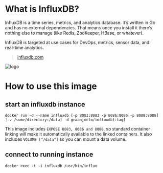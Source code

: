 # What is InfluxDB?

InfluxDB is a time series, metrics, and analytics database. It’s written in Go and has no external dependencies. That means once you install it there’s nothing else to manage (like Redis, ZooKeeper, HBase, or whatever).

InfluxDB is targeted at use cases for DevOps, metrics, sensor data, and real-time analytics.

> [influxdb.com](http://influxdb.com/)

![logo](http://influxdb.com/images/influxdb-light400.png)

# How to use this image

## start an influxdb instance

    docker run -d --name influxdb [-p 8083:8083 -p 8086:8086 -p 8088:8088] [-v /some/directory:/data] -d graanjonlo/influxdb[:tag]

This image includes `EXPOSE 8083, 8086 and 8088`, so standard container linking will make it automatically available to the linked containers. It also includes `VOLUME ["/data"]` so you can mount a data volume.

## connect to running instance

    docker exec -t -i influxdb /usr/bin/influx

